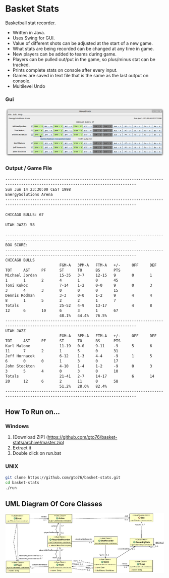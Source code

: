 Basket Stats
============

Basketball stat recorder.
* Written in Java.
* Uses Swing for GUI.
* Value of different shots can be adjusted at the start of a new game.
* What stats are being recorded can be changed at any time in game.
* New players can be added to teams during game.
* Players can be pulled out/put in the game, so plus/minus stat can be tracked.
* Prints complete stats on console after every input.
* Games are saved in text file that is the same as the last output on console.
* Multilevel Undo


### Gui
![Alt text](/doc/basket-stats.png?raw=true "Screenshot")

### Output / Game File
```
--------------------------------------------------------------------------------------------------------------------------------
Sun Jun 14 23:30:00 CEST 1998
EnergySolutions Arena
--------------------------------------------------------------------------------------------------------------------------------
 
CHICAGO BULLS: 67
  
UTAH JAZZ: 58
   
--------------------------------------------------------------------------------------------------------------------------------
BOX SCORE:
--------------------------------------------------------------------------------------------------------------------------------
CHICAGO BULLS
                        FGM-A   3PM-A   FTM-A   +/-     OFF     DEF     TOT     AST     PF      ST      TO      BS      PTS     
Michael Jordan          15-35   3-7     12-15   9       0       1       1       1       2       4       1       0       45      
Toni Kukoc              7-14    1-2     0-0     9       0       3       3       4       3       0       0       0       15      
Dennis Rodman           3-3     0-0     1-2     9       4       4       8       1       5       2       2       1       7       
Totals                  25-52   4-9     13-17           4       8       12      6       10      6       3       1       67      
                        48.1%   44.4%   76.5%   
--------------------------------------------------------------------------------------------------------------------------------
UTAH JAZZ
                        FGM-A   3PM-A   FTM-A   +/-     OFF     DEF     TOT     AST     PF      ST      TO      BS      PTS     
Karl Malone             11-19   0-0     9-11    -9      5       6       11      7       2       1       5       0       31      
Jeff Hornacek           6-12    1-3     4-4     -9      1       5       6       0       0       1       3       0       17      
John Stockton           4-10    1-4     1-2     -9      0       3       3       5       4       0       3       0       10      
Totals                  21-41   2-7     14-17           6       14      20      12      6       2       11      0       58      
                        51.2%   28.6%   82.4%   
--------------------------------------------------------------------------------------------------------------------------------
```

How To Run on…
--------------
### Windows
1. [Download ZIP] (https://github.com/gto76/basket-stats/archive/master.zip)
2. Extract it
3. Double click on run.bat

### UNIX
```bash
git clone https://github.com/gto76/basket-stats.git
cd basket-stats
./run
```

UML Diagram Of Core Classes
---------------------------
![Alt text](/doc/uml-diagram.png?raw=true "Screenshot")
